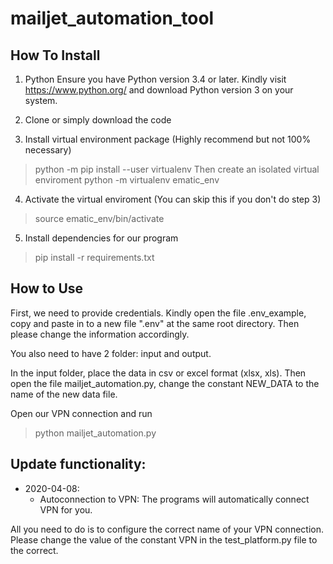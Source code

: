 # mailjet_automation_tool

## How To Install
1) Python
Ensure you have Python version 3.4 or later. Kindly visit https://www.python.org/ and download Python version 3 on your system.

2) Clone or simply download the code

3) Install virtual environment package (Highly recommend but not 100% necessary)
> python -m pip install --user virtualenv
Then create an isolated virtual enviroment
> python -m virtualenv ematic_env

4) Activate the virtual enviroment (You can skip this if you don't do step 3)
> source ematic_env/bin/activate

5) Install dependencies for our program
> pip install -r requirements.txt

## How to Use
First, we need to provide credentials. Kindly open the file .env_example, copy and paste in to a new file ".env" at the same root directory. Then please change the information accordingly.

You also need to have 2 folder: input and output.

In the input folder, place the data in csv or excel format (xlsx, xls). Then open the file mailjet_automation.py, change the constant NEW_DATA to the name of the new data file.

Open our VPN connection and run 
> python mailjet_automation.py

## Update functionality:

- 2020-04-08:
  - Autoconnection to VPN: The programs will automatically connect VPN for you. 

All you need to do is to configure the correct name of your VPN connection. 
Please change the value of the constant VPN in the test_platform.py file to the correct.